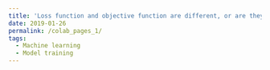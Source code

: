 ```yaml
---
title: 'Loss function and objective function are different, or are they?'
date: 2019-01-26
permalink: /colab_pages_1/
tags:
  - Machine learning  
  - Model training 
---
```


 
